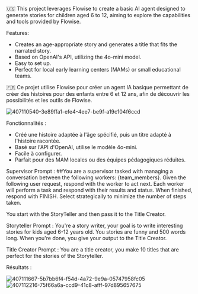 🇺🇸 This project leverages Flowise to create a basic AI agent designed to generate stories for children aged 6 to 12, aiming to explore the capabilities and tools provided by Flowise.

Features:

- Creates an age-appropriate story and generates a title that fits the narrated story.
- Based on OpenAI's API, utilizing the 4o-mini model.
- Easy to set up.
- Perfect for local early learning centers (MAMs) or small educational teams.

🇫🇷 Ce projet utilise Flowise pour créer un agent IA basique permettant de créer des histoires pour des enfants entre 6 et 12 ans, afin de découvrir les possibilités et les outils de Flowise.

![407110540-3e89ffa1-efe4-4ee7-be9f-a19c104f6ccd](https://github.com/user-attachments/assets/8248dceb-c194-4e58-822d-3de037e6f5cd)

Fonctionnalités :

- Créé une histoire adaptée à l'âge spécifié, puis un titre adapté à l'histoire racontée.
- Basé sur l'API d'OpenAI, utilise le modèle 4o-mini.
- Facile à configurer.
- Parfait pour des MAM locales ou des équipes pédagogiques réduites.

Supervisor Prompt : 
##You are a supervisor tasked with managing a conversation between the following workers: {team_members}.
Given the following user request, respond with the worker to act next.
Each worker will perform a task and respond with their results and status.
When finished, respond with FINISH.
Select strategically to minimize the number of steps taken.

You start with the StoryTeller and then pass it to the Title Creator.

Storyteller Prompt : You're a story writer,  your goal is to write interesting stories for kids aged 6-12  years old. You stories are funny and 500 words long.
When you're done, you give your output to the Title Creator.

Title Creator Prompt : You are a title creator, you make 10 titles that are perfect for the stories of the Storyteller.

Résultats : 


![407111667-5b7bb6f4-f54d-4a72-9e9a-05747958fc05](https://github.com/user-attachments/assets/5d0813b7-6270-40fb-9f49-730ddff15f4b)
![407112216-75f66a6a-ccd9-41c8-afff-97d895657675](https://github.com/user-attachments/assets/37de4cc5-b742-4881-8b4f-518692f5cc14)


